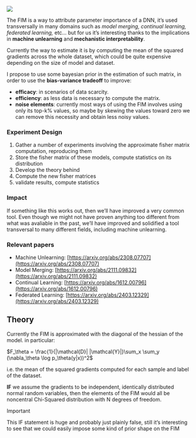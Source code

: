 [![](https://upload.wikimedia.org/wikipedia/commons/3/35/Chi-square_pdf.svg)](https://upload.wikimedia.org/wikipedia/commons/3/35/Chi-square_pdf.svg)

The FIM is a way to attribute parameter importance of a DNN, it’s used transversally in many domains such as _model merging, continual learning, federated learning,_ etc… but for us it’s interesting thanks to the implications in **machine unlearning** and **mechanistic interpretability**.

Currently the way to estimate it is by computing the mean of the squared gradients across the whole dataset, which could be quite expensive depending on the size of model and dataset.

I propose to use some bayesian prior in the estimation of such matrix, in order to use the **bias-variance tradeoff** to improve:

- **efficacy**: in scenarios of data scarcity.
- **efficiency**: as less data is necessary to compute the matrix.
- **noise elements**: currently most ways of using the FIM involves using only its top-k% values, so maybe by skewing the values toward zero we can remove this necessity and obtain less noisy values.

### Experiment Design

1. Gather a number of experiments involving the approximate fisher matrix computation, reproducing them
2. Store the fisher matrix of these models, compute statistics on its distribution
3. Develop the theory behind
4. Compute the new fisher matrices
5. validate results, compute statistics

### Impact

If something like this works out, then we’ll have improved a very common tool. Even though we might not have proven anything too different from what was avaliable in the past, we’ll have improved and solidified a tool transversal to many different fields, including machine unlearning.

### Relevant papers

- Machine Unlearning: [https://arxiv.org/abs/2308.07707](https://arxiv.org/abs/2308.07707)
- Model Merging: [https://arxiv.org/abs/2111.09832](https://arxiv.org/abs/2111.09832)
- Continual Learning: [https://arxiv.org/abs/1612.00796](https://arxiv.org/abs/1612.00796)
- Federated Learning: [https://arxiv.org/abs/2403.12329](https://arxiv.org/abs/2403.12329)

  

## Theory

Currently the FIM is approximated with the diagonal of the hessian of the model. in particular:

$F_\theta = \frac{1}{|\mathcal{D}| |\mathcal{Y}|}\sum_x \sum_y (\nabla_\theta \log p_\theta(y|x))^2$

i.e. the mean of the squared gradients computed for each sample and label of the dataset.

**IF** we assume the gradients to be independent, identically distributed normal random variables, then the elements of the FIM would all be noncentral Chi-Squared distribution with N degrees of freedom.

> [!important]  
> This IF statement is huge and probably just plainly false, still it’s interesting to see that we could easily impose some kind of prior shape on the FIM